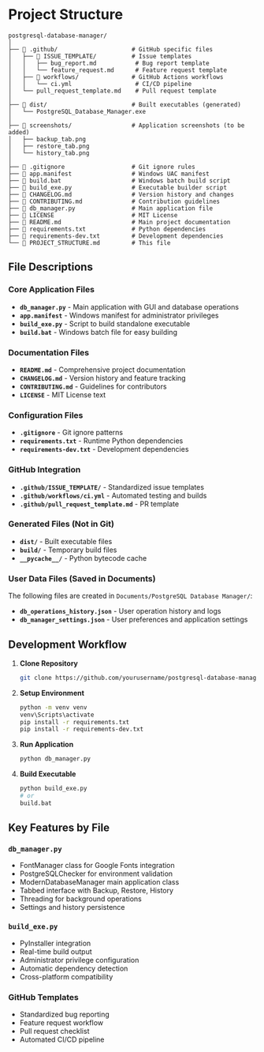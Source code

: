 # Project Structure

```
postgresql-database-manager/
│
├── 📁 .github/                     # GitHub specific files
│   ├── 📁 ISSUE_TEMPLATE/          # Issue templates
│   │   ├── bug_report.md           # Bug report template
│   │   └── feature_request.md      # Feature request template
│   ├── 📁 workflows/               # GitHub Actions workflows
│   │   └── ci.yml                  # CI/CD pipeline
│   └── pull_request_template.md    # Pull request template
│
├── 📁 dist/                        # Built executables (generated)
│   └── PostgreSQL_Database_Manager.exe
│
├── 📁 screenshots/                 # Application screenshots (to be added)
│   ├── backup_tab.png
│   ├── restore_tab.png
│   └── history_tab.png
│
├── 📄 .gitignore                   # Git ignore rules
├── 📄 app.manifest                 # Windows UAC manifest
├── 📄 build.bat                    # Windows batch build script
├── 📄 build_exe.py                 # Executable builder script
├── 📄 CHANGELOG.md                 # Version history and changes
├── 📄 CONTRIBUTING.md              # Contribution guidelines
├── 📄 db_manager.py                # Main application file
├── 📄 LICENSE                      # MIT License
├── 📄 README.md                    # Main project documentation
├── 📄 requirements.txt             # Python dependencies
├── 📄 requirements-dev.txt         # Development dependencies
└── 📄 PROJECT_STRUCTURE.md         # This file

```

## File Descriptions

### Core Application Files
- **`db_manager.py`** - Main application with GUI and database operations
- **`app.manifest`** - Windows manifest for administrator privileges
- **`build_exe.py`** - Script to build standalone executable
- **`build.bat`** - Windows batch file for easy building

### Documentation Files
- **`README.md`** - Comprehensive project documentation
- **`CHANGELOG.md`** - Version history and feature tracking
- **`CONTRIBUTING.md`** - Guidelines for contributors
- **`LICENSE`** - MIT License text

### Configuration Files
- **`.gitignore`** - Git ignore patterns
- **`requirements.txt`** - Runtime Python dependencies
- **`requirements-dev.txt`** - Development dependencies

### GitHub Integration
- **`.github/ISSUE_TEMPLATE/`** - Standardized issue templates
- **`.github/workflows/ci.yml`** - Automated testing and builds
- **`.github/pull_request_template.md`** - PR template

### Generated Files (Not in Git)
- **`dist/`** - Built executable files
- **`build/`** - Temporary build files
- **`__pycache__/`** - Python bytecode cache

### User Data Files (Saved in Documents)
The following files are created in `Documents/PostgreSQL Database Manager/`:
- **`db_operations_history.json`** - User operation history and logs
- **`db_manager_settings.json`** - User preferences and application settings

## Development Workflow

1. **Clone Repository**
   ```bash
   git clone https://github.com/yourusername/postgresql-database-manager.git
   ```

2. **Setup Environment**
   ```bash
   python -m venv venv
   venv\Scripts\activate
   pip install -r requirements.txt
   pip install -r requirements-dev.txt
   ```

3. **Run Application**
   ```bash
   python db_manager.py
   ```

4. **Build Executable**
   ```bash
   python build_exe.py
   # or
   build.bat
   ```

## Key Features by File

### `db_manager.py`
- FontManager class for Google Fonts integration
- PostgreSQLChecker for environment validation
- ModernDatabaseManager main application class
- Tabbed interface with Backup, Restore, History
- Threading for background operations
- Settings and history persistence

### `build_exe.py`
- PyInstaller integration
- Real-time build output
- Administrator privilege configuration
- Automatic dependency detection
- Cross-platform compatibility

### GitHub Templates
- Standardized bug reporting
- Feature request workflow
- Pull request checklist
- Automated CI/CD pipeline
